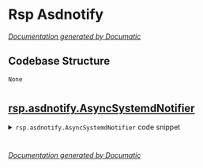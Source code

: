 # Rsp Asdnotify

[_Documentation generated by Documatic_](https://www.documatic.com)

<!---Documatic-section-Codebase Structure-start--->
## Codebase Structure

<!---Documatic-block-system_architecture-start--->
```mermaid
None
```
<!---Documatic-block-system_architecture-end--->

# #
<!---Documatic-section-Codebase Structure-end--->

<!---Documatic-section-rsp.asdnotify.AsyncSystemdNotifier-start--->
## [rsp.asdnotify.AsyncSystemdNotifier](7-rsp_asdnotify.md#rsp.asdnotify.AsyncSystemdNotifier)

<!---Documatic-section-AsyncSystemdNotifier-start--->
<!---Documatic-block-rsp.asdnotify.AsyncSystemdNotifier-start--->
<details>
	<summary><code>rsp.asdnotify.AsyncSystemdNotifier</code> code snippet</summary>

```python
class AsyncSystemdNotifier:

    def __init__(self):
        env_var = os.getenv('NOTIFY_SOCKET')
        self._addr = '\x00' + env_var[1:] if env_var is not None and env_var.startswith('@') else env_var
        self._sock = None
        self._started = False
        self._loop = None
        self._queue = asyncio.Queue(MAX_QLEN)
        self._monitor = False

    @property
    def started(self):
        return self._started

    def _drain(self):
        while not self._queue.empty():
            msg = self._queue.get_nowait()
            self._queue.task_done()
            try:
                self._send(msg)
            except BlockingIOError:
                self._monitor = True
                self._loop.add_writer(self._sock.fileno(), self._drain)
                break
            except OSError:
                pass
        else:
            if self._monitor:
                self._monitor = False
                self._loop.remove_writer(self._sock.fileno())

    def _send(self, data):
        return self._sock.sendto(data, socket.MSG_NOSIGNAL, self._addr)

    async def start(self):
        if self._addr is None:
            return False
        self._loop = asyncio.get_event_loop()
        try:
            self._sock = socket.socket(socket.AF_UNIX, socket.SOCK_DGRAM)
            self._sock.setblocking(0)
            self._started = True
        except OSError:
            return False
        return True

    async def notify(self, status):
        if self._started:
            await self._queue.put(status)
            self._drain()

    async def stop(self):
        if self._started:
            self._started = False
            await self._queue.join()
            if self._monitor:
                self._loop.remove_writer(self._sock.fileno())
            self._sock.close()

    async def __aenter__(self):
        await self.start()
        return self

    async def __aexit__(self, exc_type, exc, traceback):
        await self.stop()
```
</details>
<!---Documatic-block-rsp.asdnotify.AsyncSystemdNotifier-end--->
<!---Documatic-section-AsyncSystemdNotifier-end--->

# #
<!---Documatic-section-rsp.asdnotify.AsyncSystemdNotifier-end--->

[_Documentation generated by Documatic_](https://www.documatic.com)